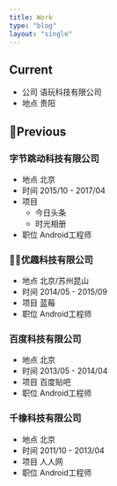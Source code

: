 ```yaml
---
title: Work
type: "blog"
layout: "single"
---
```

## Current

* 公司 语玩科技有限公司
* 地点 贵阳

## Previous

### 字节跳动科技有限公司

* 地点 北京
* 时间 2015/10 - 2017/04
* 项目
  * 今日头条
  * 时光相册
* 职位 Android工程师

### 优趣科技有限公司

* 地点 北京/苏州昆山
* 时间 2014/05 - 2015/09
* 项目 蓝莓
* 职位 Android工程师

### 百度科技有限公司

* 地点 北京
* 时间 2013/05 - 2014/04
* 项目 百度贴吧
* 职位 Android工程师

### 千橡科技有限公司

* 地点 北京
* 时间 2011/10 - 2013/04
* 项目 人人网
* 职位 Android工程师